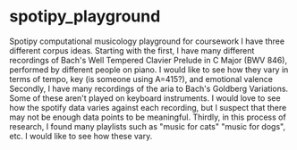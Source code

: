 # spotipy_playground
Spotipy computational musicology playground for coursework
I have three different corpus ideas. 
Starting with the first, I have many different recordings of Bach's Well Tempered Clavier Prelude in C Major (BWV 846), performed by different people on piano. I would like to see how they vary in terms of tempo, key (is someone using A=415?), and emotional valence
Secondly, I have many recordings of the aria to Bach's Goldberg Variations. Some of these aren't played on keyboard instruments. I would love to see how the spotify data varies against each recording, but I suspect that there may not be enough data points to be meaningful.
Thirdly, in this process of research, I found many playlists such as "music for cats" "music for dogs", etc. I would like to see how these vary.  
